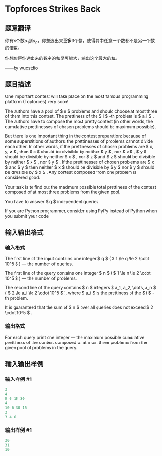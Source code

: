 # Topforces Strikes Back

## 题意翻译

你有$n$个数$a_1$到$a_n$，你想选出来**至多**$3$个数，使得其中任意一个数都不是另一个数的倍数。

你想使得你选出来的数字的和尽可能大，输出这个最大的和。

$\text{——by wucstdio}$

## 题目描述

One important contest will take place on the most famous programming platform (Topforces) very soon!

The authors have a pool of $ n $ problems and should choose at most three of them into this contest. The prettiness of the $ i $ -th problem is $ a_i $ . The authors have to compose the most pretty contest (in other words, the cumulative prettinesses of chosen problems should be maximum possible).

But there is one important thing in the contest preparation: because of some superstitions of authors, the prettinesses of problems cannot divide each other. In other words, if the prettinesses of chosen problems are $ x, y, z $ , then $ x $ should be divisible by neither $ y $ , nor $ z $ , $ y $ should be divisible by neither $ x $ , nor $ z $ and $ z $ should be divisible by neither $ x $ , nor $ y $ . If the prettinesses of chosen problems are $ x $ and $ y $ then neither $ x $ should be divisible by $ y $ nor $ y $ should be divisible by $ x $ . Any contest composed from one problem is considered good.

Your task is to find out the maximum possible total prettiness of the contest composed of at most three problems from the given pool.

You have to answer $ q $ independent queries.

If you are Python programmer, consider using PyPy instead of Python when you submit your code.

## 输入输出格式

### 输入格式

The first line of the input contains one integer $ q $ ( $ 1 \le q \le 2 \cdot 10^5 $ ) — the number of queries.

The first line of the query contains one integer $ n $ ( $ 1 \le n \le 2 \cdot 10^5 $ ) — the number of problems.

The second line of the query contains $ n $ integers $ a_1, a_2, \dots, a_n $ ( $ 2 \le a_i \le 2 \cdot 10^5 $ ), where $ a_i $ is the prettiness of the $ i $ -th problem.

It is guaranteed that the sum of $ n $ over all queries does not exceed $ 2 \cdot 10^5 $ .

### 输出格式

For each query print one integer — the maximum possible cumulative prettiness of the contest composed of at most three problems from the given pool of problems in the query.

## 输入输出样例

### 输入样例 #1

```cpp
3
4
5 6 15 30
4
10 6 30 15
3
3 4 6

```
### 输出样例 #1

```cpp
30
31
10

```
